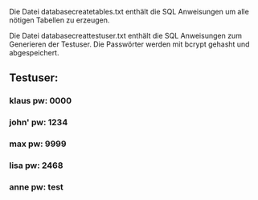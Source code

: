 Die Datei databasecreatetables.txt enthält die SQL Anweisungen um alle nötigen Tabellen zu erzeugen.

Die Datei databasecreattestuser.txt enthält die SQL Anweisungen zum Generieren der Testuser.
Die Passwörter werden mit bcrypt gehasht und abgespeichert.

## Testuser:
### klaus pw: 0000
### john' pw: 1234
### max pw: 9999 
### lisa pw: 2468
### anne pw: test

